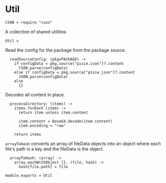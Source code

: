 Util
====

    CSON = require "cson"

A collection of shared utilities

    Util =

Read the config for the package from the package source.

      readSourceConfig: (pkg=PACKAGE) ->
        if configData = pkg.source["pixie.cson"]?.content
          CSON.parse(configData)
        else if configData = pkg.source["pixie.json"]?.content
          JSON.parse(configData)
        else
          {}

Decodes all content in place.

      processDirectory: (items) ->
        items.forEach (item) ->
          return item unless item.content

          item.content = Base64.decode(item.content)
          item.encoding = "raw"

        return items

`arrayToHash` converts an array of fileData objects into an object where each
file's path is a key and the fileData is the object.

      arrayToHash: (array) ->
        array.eachWithObject {}, (file, hash) ->
          hash[file.path] = file

    module.exports = Util
